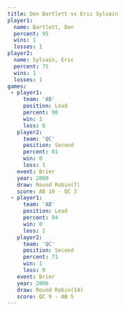```yaml
---
title: Don Bartlett vs Eric Sylvain
player1:             
  name: Bartlett, Don
  percent: 95        
  wins: 1            
  losses: 1          
player2:             
  name: Sylvain, Eric
  percent: 75        
  wins: 1            
  losses: 1          
games:
 - player1:        
     team: 'AB'    
     position: Lead
     percent: 98   
     win: 1        
     loss: 0       
   player2:          
     team: 'QC'      
     position: Second
     percent: 81     
     win: 0          
     loss: 1         
   event: Brier        
   year: 2000          
   draw: Round Robin(7)
   score: AB 10 - QC 3 
 - player1:        
     team: 'AB'    
     position: Lead
     percent: 94   
     win: 0        
     loss: 1       
   player2:          
     team: 'QC'      
     position: Second
     percent: 71     
     win: 1          
     loss: 0         
   event: Brier         
   year: 2006           
   draw: Round Robin(14)
   score: QC 9 - AB 5   
---
```

